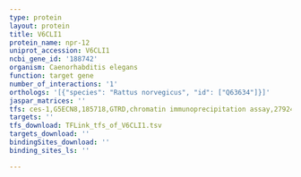 ```yaml
---
type: protein
layout: protein
title: V6CLI1
protein_name: npr-12
uniprot_accession: V6CLI1
ncbi_gene_id: '188742'
organism: Caenorhabditis elegans
function: target gene
number_of_interactions: '1'
orthologs: '[{"species": "Rattus norvegicus", "id": ["Q63634"]}]'
jaspar_matrices: ''
tfs: ces-1,G5ECN8,185718,GTRD,chromatin immunoprecipitation assay,27924024%5Buid%5D,No
targets: ''
tfs_download: TFLink_tfs_of_V6CLI1.tsv
targets_download: ''
bindingSites_download: ''
binding_sites_ls: ''

---
```

